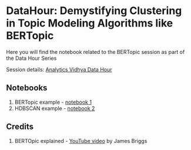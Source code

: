 # DataHour: Demystifying Clustering in Topic Modeling Algorithms like BERTopic

Here you will find the notebook related to the BERTopic session as part of the Data Hour Series

Session details: [Analytics Vidhya Data Hour](https://datahack.analyticsvidhya.com/contest/datahour-demystifying-clustering-in-topic-modeling-algorithms-like-bertopic/)

## Notebooks
1. BERTopic example - [notebook 1](https://github.com/abhi12ravi/topic-modeling-bertopic-dh/blob/main/01_The_Data_Hour_Topic_Modeling.ipynb)
2. HDBSCAN example - [notebook 2](https://github.com/abhi12ravi/topic-modeling-bertopic-dh/blob/main/HDBSCAN_example_pinecone.ipynb)


## Credits
1. BERTOpic explained - [YouTube video](https://www.youtube.com/watch?v=fb7LENb9eag) by James Briggs
